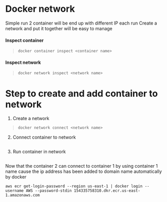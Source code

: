 # Docker network

Simple run 2 container will be end up with different IP each run
Create a network and put it together will be easy to manage

#### Inspect container
> ```docker container inspect <container name>```

#### Inspect network
> ```docker network inspect <network name>```


# Step to create and add container to network

1. Create a network
> ```docker network connect <network name>```

2. Connect container to network
> ```docker network connect <network name> <container 1 name>

3. Run container in network
> ```docker run --network <network name> <container 2 name>

Now that the container 2 can connect to container 1 by using container 1 name cause the ip address has been added to domain name automatically by docker

```aws ecr get-login-password --region us-east-1 | docker login --username AWS --password-stdin 154335758310.dkr.ecr.us-east-1.amazonaws.com```